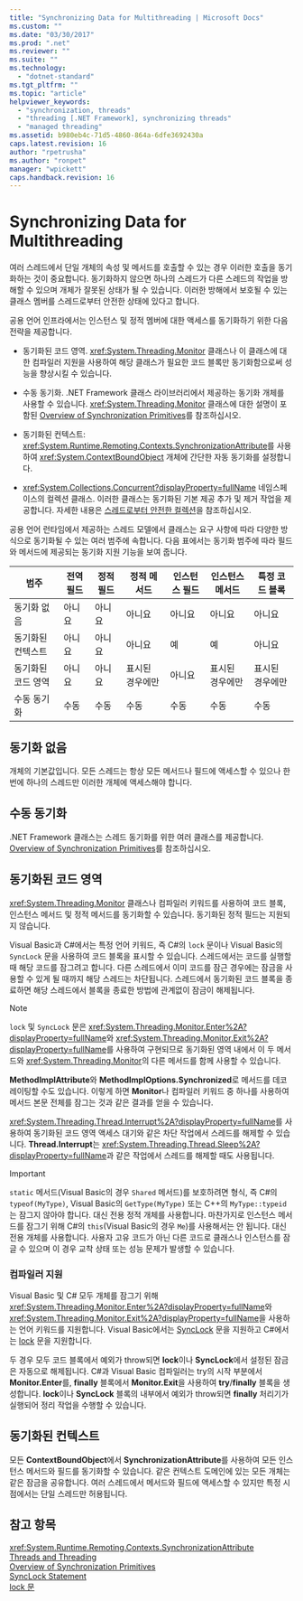 ```yaml
---
title: "Synchronizing Data for Multithreading | Microsoft Docs"
ms.custom: ""
ms.date: "03/30/2017"
ms.prod: ".net"
ms.reviewer: ""
ms.suite: ""
ms.technology: 
  - "dotnet-standard"
ms.tgt_pltfrm: ""
ms.topic: "article"
helpviewer_keywords: 
  - "synchronization, threads"
  - "threading [.NET Framework], synchronizing threads"
  - "managed threading"
ms.assetid: b980eb4c-71d5-4860-864a-6dfe3692430a
caps.latest.revision: 16
author: "rpetrusha"
ms.author: "ronpet"
manager: "wpickett"
caps.handback.revision: 16
---
```

# Synchronizing Data for Multithreading
여러 스레드에서 단일 개체의 속성 및 메서드를 호출할 수 있는 경우 이러한 호출을 동기화하는 것이 중요합니다.  동기화하지 않으면 하나의 스레드가 다른 스레드의 작업을 방해할 수 있으며 개체가 잘못된 상태가 될 수 있습니다.  이러한 방해에서 보호될 수 있는 클래스 멤버를 스레드로부터 안전한 상태에 있다고 합니다.  
  
 공용 언어 인프라에서는 인스턴스 및 정적 멤버에 대한 액세스를 동기화하기 위한 다음 전략을 제공합니다.  
  
-   동기화된 코드 영역.  <xref:System.Threading.Monitor> 클래스나 이 클래스에 대한 컴파일러 지원을 사용하여 해당 클래스가 필요한 코드 블록만 동기화함으로써 성능을 향상시킬 수 있습니다.  
  
-   수동 동기화.  .NET Framework 클래스 라이브러리에서 제공하는 동기화 개체를 사용할 수 있습니다.  <xref:System.Threading.Monitor> 클래스에 대한 설명이 포함된 [Overview of Synchronization Primitives](../../../docs/standard/threading/overview-of-synchronization-primitives.md)를 참조하십시오.  
  
-   동기화된 컨텍스트:  <xref:System.Runtime.Remoting.Contexts.SynchronizationAttribute>를 사용하여 <xref:System.ContextBoundObject> 개체에 간단한 자동 동기화를 설정합니다.  
  
-   <xref:System.Collections.Concurrent?displayProperty=fullName> 네임스페이스의 컬렉션 클래스.  이러한 클래스는 동기화된 기본 제공 추가 및 제거 작업을 제공합니다.  자세한 내용은 [스레드로부터 안전한 컬렉션](../../../docs/standard/collections/thread-safe/index.md)을 참조하십시오.  
  
 공용 언어 런타임에서 제공하는 스레드 모델에서 클래스는 요구 사항에 따라 다양한 방식으로 동기화될 수 있는 여러 범주에 속합니다.  다음 표에서는 동기화 범주에 따라 필드와 메서드에 제공되는 동기화 지원 기능을 보여 줍니다.  
  
|범주|전역 필드|정적 필드|정적 메서드|인스턴스 필드|인스턴스 메서드|특정 코드 블록|  
|--------|-----------|-----------|------------|-------------|--------------|--------------|  
|동기화 없음|아니요|아니요|아니요|아니요|아니요|아니요|  
|동기화된 컨텍스트|아니요|아니요|아니요|예|예|아니요|  
|동기화된 코드 영역|아니요|아니요|표시된 경우에만|아니요|표시된 경우에만|표시된 경우에만|  
|수동 동기화|수동|수동|수동|수동|수동|수동|  
  
## 동기화 없음  
 개체의 기본값입니다.  모든 스레드는 항상 모든 메서드나 필드에 액세스할 수 있으나  한 번에 하나의 스레드만 이러한 개체에 액세스해야 합니다.  
  
## 수동 동기화  
 .NET Framework 클래스는 스레드 동기화를 위한 여러 클래스를 제공합니다.  [Overview of Synchronization Primitives](../../../docs/standard/threading/overview-of-synchronization-primitives.md)를 참조하십시오.  
  
## 동기화된 코드 영역  
 <xref:System.Threading.Monitor> 클래스나 컴파일러 키워드를 사용하여 코드 블록, 인스턴스 메서드 및 정적 메서드를 동기화할 수 있습니다.  동기화된 정적 필드는 지원되지 않습니다.  
  
 Visual Basic과 C\#에서는 특정 언어 키워드, 즉 C\#의 `lock` 문이나 Visual Basic의 `SyncLock` 문을 사용하여 코드 블록을 표시할 수 있습니다.  스레드에서는 코드를 실행할 때 해당 코드를 잠그려고 합니다.  다른 스레드에서 이미 코드를 잠근 경우에는 잠금을 사용할 수 있게 될 때까지 해당 스레드는 차단됩니다.  스레드에서 동기화된 코드 블록을 종료하면 해당 스레드에서 블록을 종료한 방법에 관계없이 잠금이 해제됩니다.  
  
> [!NOTE]
>  `lock` 및 `SyncLock` 문은 <xref:System.Threading.Monitor.Enter%2A?displayProperty=fullName>와 <xref:System.Threading.Monitor.Exit%2A?displayProperty=fullName>를 사용하여 구현되므로 동기화된 영역 내에서 이 두 메서드와 <xref:System.Threading.Monitor>의 다른 메서드를 함께 사용할 수 있습니다.  
  
 **MethodImplAttribute**와 **MethodImplOptions.Synchronized**로 메서드를 데코레이팅할 수도 있습니다. 이렇게 하면 **Monitor**나 컴파일러 키워드 중 하나를 사용하여 메서드 본문 전체를 잠그는 것과 같은 결과를 얻을 수 있습니다.  
  
 <xref:System.Threading.Thread.Interrupt%2A?displayProperty=fullName>를 사용하여 동기화된 코드 영역 액세스 대기와 같은 차단 작업에서 스레드를 해제할 수 있습니다.  **Thread.Interrupt**는 <xref:System.Threading.Thread.Sleep%2A?displayProperty=fullName>과 같은 작업에서 스레드를 해제할 때도 사용됩니다.  
  
> [!IMPORTANT]
>  `static` 메서드\(Visual Basic의 경우 `Shared` 메서드\)를 보호하려면 형식, 즉 C\#의 `typeof(MyType)`, Visual Basic의 `GetType(MyType)` 또는 C\+\+의 `MyType::typeid`는 잠그지 않아야 합니다.  대신 전용 정적 개체를 사용합니다.  마찬가지로 인스턴스 메서드를 잠그기 위해 C\#의 `this`\(Visual Basic의 경우 `Me`\)를 사용해서는 안 됩니다.  대신 전용 개체를 사용합니다.  사용자 고유 코드가 아닌 다른 코드로 클래스나 인스턴스를 잠글 수 있으며 이 경우 교착 상태 또는 성능 문제가 발생할 수 있습니다.  
  
### 컴파일러 지원  
 Visual Basic 및 C\# 모두 개체를 잠그기 위해 <xref:System.Threading.Monitor.Enter%2A?displayProperty=fullName>와 <xref:System.Threading.Monitor.Exit%2A?displayProperty=fullName>을 사용하는 언어 키워드를 지원합니다.  Visual Basic에서는 [SyncLock](../../../ocs/visual-basic/language-reference/statements/synclock-statement.md) 문을 지원하고 C\#에서는 [lock](../Topic/lock%20Statement%20\(C%23%20Reference\).md) 문을 지원합니다.  
  
 두 경우 모두 코드 블록에서 예외가 throw되면 **lock**이나 **SyncLock**에서 설정된 잠금은 자동으로 해제됩니다.  C\#과 Visual Basic 컴파일러는 try의 시작 부분에서 **Monitor.Enter**를, **finally** 블록에서 **Monitor.Exit**을 사용하여 **try**\/**finally** 블록을 생성합니다.  **lock**이나 **SyncLock** 블록의 내부에서 예외가 throw되면 **finally** 처리기가 실행되어 정리 작업을 수행할 수 있습니다.  
  
## 동기화된 컨텍스트  
 모든 **ContextBoundObject**에서 **SynchronizationAttribute**를 사용하여 모든 인스턴스 메서드와 필드를 동기화할 수 있습니다.  같은 컨텍스트 도메인에 있는 모든 개체는 같은 잠금을 공유합니다.  여러 스레드에서 메서드와 필드에 액세스할 수 있지만 특정 시점에서는 단일 스레드만 허용됩니다.  
  
## 참고 항목  
 <xref:System.Runtime.Remoting.Contexts.SynchronizationAttribute>   
 [Threads and Threading](../../../docs/standard/threading/threads-and-threading.md)   
 [Overview of Synchronization Primitives](../../../docs/standard/threading/overview-of-synchronization-primitives.md)   
 [SyncLock Statement](../../../ocs/visual-basic/language-reference/statements/synclock-statement.md)   
 [lock 문](../Topic/lock%20Statement%20\(C%23%20Reference\).md)